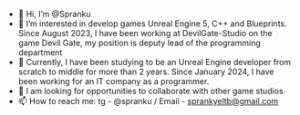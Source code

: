 - 👋 Hi, I’m @Spranku
- 👀 I’m interested in develop games Unreal Engine 5, C++ and Blueprints. Since August 2023, I have been working at DevilGate-Studio on the game Devil Gate, my position is deputy lead of the programming department
- 🌱 Currently, I have been studying to be an Unreal Engine developer from scratch to middle for more than 2 years. Since January 2024, I have been working for an IT company as a programmer.
- 💞️ I am looking for opportunities to collaborate with other game studios
- 📫 How to reach me: tg - @spranku / Email - sprankyeltb@gmail.com

<!---
Spranku/Spranku is a ✨ special ✨ repository because its `README.md` (this file) appears on your GitHub profile.
You can click the Preview link to take a look at your changes.
--->

